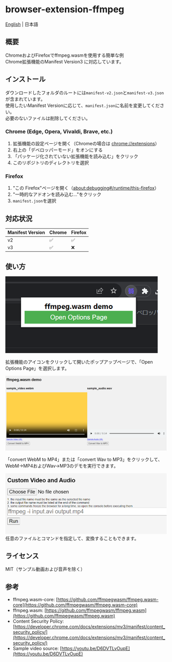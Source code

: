 # browser-extension-ffmpeg
[English](./README.md) | 日本語

## 概要
ChromeおよびFirefoxでffmpeg.wasmを使用する簡単な例  
Chrome拡張機能のManifest Version3 に対応しています。

## インストール
ダウンロードしたフォルダのルートには`manifest-v2.json`と`manifest-v3.json`が含まれています。  
使用したいManifest Versionに応じて、`manifest.json`に名前を変更してください。  
必要のないファイルは削除してください。

### Chrome (Edge, Opera, Vivaldi, Brave, etc.)
1. 拡張機能の設定ページを開く（Chromeの場合は [chrome://extensions](chrome://extensions)）
2. 右上の「デベロッパーモード」をオンにする
3. 「パッケージ化されていない拡張機能を読み込む」をクリック
4. このリポジトリのディレクトリを選択

### Firefox
1. "この Firefox"ページを開く（[about:debugging#/runtime/this-firefox](about:debugging#/runtime/this-firefox)）
2. "一時的なアドオンを読み込む..."をクリック
3. `manifest.json`を選択

## 対応状況
| Manifest Version | Chrome | Firefox |
| --- | --- | --- |
| v2 | ✅ | ✅ |
| v3 | ✅ | ❌ |

## 使い方
![screenshot](./images/popup.png)

拡張機能のアイコンをクリックして開いたポップアップページで、「Open Options Page」を選択します。

![screenshot](./images/options1.png)

「convert WebM to MP4」または「convert Wav to MP3」をクリックして、WebM->MP4およびWav->MP3のデモを実行できます。

![screenshot](./images/options2.png)
任意のファイルとコマンドを指定して、変換することもできます。


## ライセンス
MIT（サンプル動画および音声を除く）

## 参考
- ffmpeg.wasm-core: [https://github.com/ffmpegwasm/ffmpeg.wasm-core](https://github.com/ffmpegwasm/ffmpeg.wasm-core)
- ffmpeg.wasm: [https://github.com/ffmpegwasm/ffmpeg.wasm](https://github.com/ffmpegwasm/ffmpeg.wasm)
- Content Security Policy: [https://developer.chrome.com/docs/extensions/mv3/manifest/content_security_policy/](https://developer.chrome.com/docs/extensions/mv3/manifest/content_security_policy/)
- Sample video source: [https://youtu.be/D6DVTLvOupE](https://youtu.be/D6DVTLvOupE)


